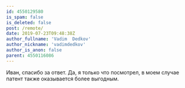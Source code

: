 ```yaml
---
id: 4550129580
is_spam: false
is_deleted: false
post: /remote/
date: 2019-07-23T09:48:38Z
author_fullname: 'Vadim  Dedkov'
author_nickname: 'vadimdedkov'
author_is_anon: false
parent: 4550116086
---
```


<p>Иван, спасибо за ответ. Да, я только что посмотрел, в моем случае патент также оказывается более выгодным.</p>

